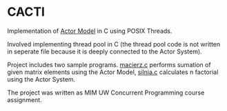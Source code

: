 # CACTI

Implementation of [Actor Model](https://en.wikipedia.org/wiki/Actor_model) in C using POSIX Threads. 

Involved implementing thread pool in C (the thread pool code is not written in seperate file because it is deeply connected to the Actor System). 

Project includes two sample programs. [macierz.c](mn418323/macierz.c) performs sumation of given matrix elements using the Actor Model, [silnia.c](mn418323/silnia.c) calculates n factorial using the Actor System.

The project was written as MIM UW Concurrent Programming course assignment.
